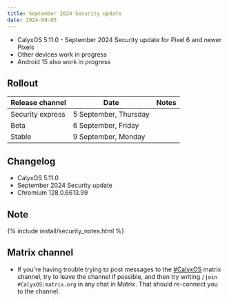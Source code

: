 ```yaml
---
title: September 2024 Security update
date: 2024-09-05
---
```


* CalyxOS 5.11.0 - September 2024 Security update for Pixel 6 and newer Pixels
* Other devices work in progress
* Android 15 also work in progress

## Rollout


| Release channel  | Date   | Notes |
| ---------------- | ------ | ------ |
| Security express | 5 September, Thursday |  |
| Beta | 6 September, Friday | |
| Stable | 9 September, Monday |  |

## Changelog
* CalyxOS 5.11.0
* September 2024 Security update
* Chromium 128.0.6613.99

## Note

{% include install/security_notes.html %}

## Matrix channel

* If you're having trouble trying to post messages to the [#CalyxOS](https://matrix.to/#/#CalyxOS:matrix.org) matrix channel, try to leave the channel if possible, and then try writing `/join #CalyxOS:matrix.org` in any chat in Matrix. That should re-connect you to the channel.
